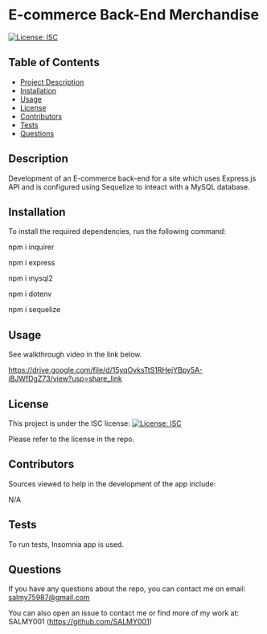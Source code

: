 # E-commerce Back-End Merchandise

[![License: ISC](https://img.shields.io/badge/License-ISC-blue.svg)](https://opensource.org/licenses/ISC)

## Table of Contents

- [Project Description](#Description)
- [Installation](#Installation)
- [Usage](#Usage)
- [License](#License)
- [Contributors](#Contributors)
- [Tests](#Tests)
- [Questions](#Questions)

## Description

Development of an E-commerce back-end for a site which uses Express.js API and is configured using Sequelize to inteact with a MySQL database.

## Installation

To install the required dependencies, run the following command:

npm i inquirer

npm i express

npm i mysql2

npm i dotenv

npm i sequelize

## Usage

See walkthrough video in the link below.

https://drive.google.com/file/d/15yqOvksTtS1RHejYBpy5A-iBJWfDgZ73/view?usp=share_link

## License

This project is under the ISC license:
[![License: ISC](https://img.shields.io/badge/License-ISC-blue.svg)](https://opensource.org/licenses/ISC)

Please refer to the license in the repo.

## Contributors

Sources viewed to help in the development of the app include:

N/A

## Tests

To run tests, Insomnia app is used.

## Questions

If you have any questions about the repo, you can contact me on email: salmy75987@gmail.com

You can also open an issue to contact me or find more of my work at: SALMY001 (https://github.com/SALMY001)
